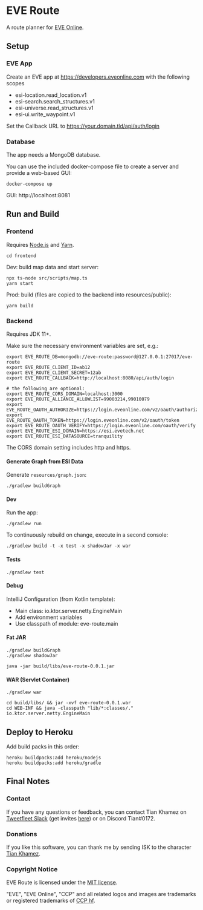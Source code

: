 # EVE Route

A route planner for [EVE Online](https://www.eveonline.com/).

## Setup

### EVE App

Create an EVE app at https://developers.eveonline.com with the following scopes
- esi-location.read_location.v1
- esi-search.search_structures.v1
- esi-universe.read_structures.v1
- esi-ui.write_waypoint.v1

Set the Callback URL to https://your.domain.tld/api/auth/login

### Database

The app needs a MongoDB database.

You can use the included docker-compose file to create a server and provide a web-based GUI:
```shell script
docker-compose up
```

GUI: http://localhost:8081

## Run and Build

### Frontend

Requires [Node.js](https://nodejs.org/) and [Yarn](https://yarnpkg.com/).

```shell script
cd frontend
```

Dev: build map data and start server:
```shell script
npx ts-node src/scripts/map.ts
yarn start
```

Prod: build (files are copied to the backend into resources/public):
```shell script
yarn build
```

### Backend

Requires JDK 11+.

Make sure the necessary environment variables are set, e.g.:
```shell script
export EVE_ROUTE_DB=mongodb://eve-route:password@127.0.0.1:27017/eve-route
export EVE_ROUTE_CLIENT_ID=ab12
export EVE_ROUTE_CLIENT_SECRET=12ab
export EVE_ROUTE_CALLBACK=http://localhost:8080/api/auth/login

# the following are optional:
export EVE_ROUTE_CORS_DOMAIN=localhost:3000
export EVE_ROUTE_ALLIANCE_ALLOWLIST=99003214,99010079
export EVE_ROUTE_OAUTH_AUTHORIZE=https://login.eveonline.com/v2/oauth/authorize
export EVE_ROUTE_OAUTH_TOKEN=https://login.eveonline.com/v2/oauth/token
export EVE_ROUTE_OAUTH_VERIFY=https://login.eveonline.com/oauth/verify
export EVE_ROUTE_ESI_DOMAIN=https://esi.evetech.net
export EVE_ROUTE_ESI_DATASOURCE=tranquility
```

The CORS domain setting includes http and https.

#### Generate Graph from ESI Data

Generate `resources/graph.json`:
```shell script
./gradlew buildGraph
```

#### Dev

Run the app:
```shell script
./gradlew run
```

To continuously rebuild on change, execute in a second console: 
```shell script
./gradlew build -t -x test -x shadowJar -x war
```

#### Tests

```shell script
./gradlew test
```

#### Debug

IntelliJ Configuration (from Kotlin template):
- Main class: io.ktor.server.netty.EngineMain
- Add environment variables
- Use classpath of module: eve-route.main

#### Fat JAR

```shell script
./gradlew buildGraph
./gradlew shadowJar

java -jar build/libs/eve-route-0.0.1.jar
```

#### WAR (Servlet Container)

```shell script
./gradlew war

cd build/libs/ && jar -xvf eve-route-0.0.1.war
cd WEB-INF && java -classpath "lib/*:classes/." io.ktor.server.netty.EngineMain
```

## Deploy to Heroku

Add build packs in this order:

```shell script
heroku buildpacks:add heroku/nodejs
heroku buildpacks:add heroku/gradle
```

## Final Notes

### Contact

If you have any questions or feedback, you can contact Tian Khamez on [Tweetfleet Slack](https://tweetfleet.slack.com) 
(get invites [here](https://www.fuzzwork.co.uk/tweetfleet-slack-invites/)) or on Discord Tian#0172.

### Donations

If you like this software, you can thank me by sending ISK to the character 
[Tian Khamez](https://evewho.com/character/96061222).

### Copyright Notice

EVE Route is licensed under the [MIT license](LICENSE).

"EVE", "EVE Online", "CCP" and all related logos and images are trademarks or registered trademarks of
[CCP hf](http://www.ccpgames.com/).
